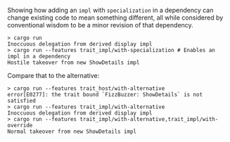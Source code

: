 Showing how adding an `impl` with `specialization` in a dependency can change existing code to mean something different, all while considered by conventional wisdom to be a minor revision of that dependency.

```
> cargo run
Inoccuous delegation from derived display impl
> cargo run --features trait_impl/with-specialization # Enables an impl in a dependency
Hostile takeover from new ShowDetails impl
```

Compare that to the alternative:
```
> cargo run --features trait_host/with-alternative
error[E0277]: the trait bound `FizzBuzzer: ShowDetails` is not satisfied
> cargo run --features trait_impl/with-alternative
Inoccuous delegation from derived display impl
> cargo run --features trait_impl/with-alternative,trait_impl/with-override
Normal takeover from new ShowDetails impl
```
